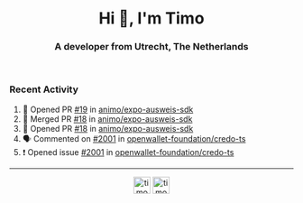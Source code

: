 <h1 align="center">Hi 👋, I'm Timo</h1>
<h3 align="center">A developer from Utrecht, The Netherlands</h3>
<br/>
<!-- https://github.com/rahuldkjain/github-profile-readme-generator --!>

<!--  <p align="left"><img src="https://github-readme-stats.vercel.app/api?username=timoglastra&show_icons=true&count_private=true&" alt="timoglastra" /></p> --!>

<!--
Github language stats
<p align="left"><img src="https://github-readme-stats.vercel.app/api/top-langs/?username=timoglastra&layout=compact" alt="timoglastra" /><p>
-->

<!-- Codestats language stats -->
<!-- <p align="left"><img src="https://codestats-readme.vercel.app/api/top-langs/?username=timoglastra&layout=compact&language_count=12" alt="timoglastra" /><p>    --!>
  
<h3>Recent Activity</h3>

<!--START_SECTION:activity-->
1. 💪 Opened PR [#19](https://github.com/animo/expo-ausweis-sdk/pull/19) in [animo/expo-ausweis-sdk](https://github.com/animo/expo-ausweis-sdk)
2. 🎉 Merged PR [#18](https://github.com/animo/expo-ausweis-sdk/pull/18) in [animo/expo-ausweis-sdk](https://github.com/animo/expo-ausweis-sdk)
3. 💪 Opened PR [#18](https://github.com/animo/expo-ausweis-sdk/pull/18) in [animo/expo-ausweis-sdk](https://github.com/animo/expo-ausweis-sdk)
4. 🗣 Commented on [#2001](https://github.com/openwallet-foundation/credo-ts/issues/2001#issuecomment-2291252462) in [openwallet-foundation/credo-ts](https://github.com/openwallet-foundation/credo-ts)
5. ❗ Opened issue [#2001](https://github.com/openwallet-foundation/credo-ts/issues/2001) in [openwallet-foundation/credo-ts](https://github.com/openwallet-foundation/credo-ts)
<!--END_SECTION:activity-->

---

<p align="center">
<a href="https://twitter.com/timoglastra" target="blank"><img align="center" src="https://cdn.jsdelivr.net/npm/simple-icons@3.0.1/icons/twitter.svg" alt="timoglastra" height="30" width="30" /></a>
<a href="https://linkedin.com/in/timoglastra" target="blank"><img align="center" src="https://cdn.jsdelivr.net/npm/simple-icons@3.0.1/icons/linkedin.svg" alt="timoglastra" height="30" width="30" /></a>
</p>



